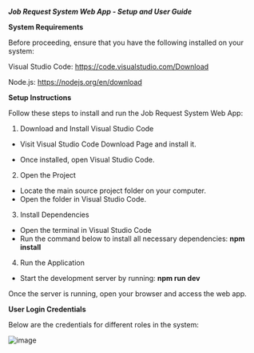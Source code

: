 ***Job Request System Web App - Setup and User Guide***

**System Requirements**

Before proceeding, ensure that you have the following installed on your system:

Visual Studio Code: https://code.visualstudio.com/Download

Node.js: https://nodejs.org/en/download


**Setup Instructions**

Follow these steps to install and run the Job Request System Web App:

1. Download and Install Visual Studio Code
   
- Visit Visual Studio Code Download Page and install it.

- Once installed, open Visual Studio Code.

2. Open the Project
- Locate the main source project folder on your computer.
- Open the folder in Visual Studio Code.

3. Install Dependencies
- Open the terminal in Visual Studio Code
- Run the command below to install all necessary dependencies:
**npm install**
  
4. Run the Application
- Start the development server by running:
**npm run dev**

Once the server is running, open your browser and access the web app.


**User Login Credentials**

Below are the credentials for different roles in the system:

![image](https://github.com/user-attachments/assets/66e68bf9-c8c5-4534-a399-96e9367c4214)


